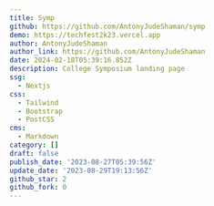 ```yaml
---
title: Symp
github: https://github.com/AntonyJudeShaman/symp
demo: https://techfest2k23.vercel.app
author: AntonyJudeShaman
author_link: https://github.com/AntonyJudeShaman
date: 2024-02-18T05:39:16.852Z
description: College Symposium landing page
ssg:
  - Nextjs
css:
  - Tailwind
  - Bootstrap
  - PostCSS
cms:
  - Markdown
category: []
draft: false
publish_date: '2023-08-27T05:39:56Z'
update_date: '2023-08-29T19:13:56Z'
github_star: 2
github_fork: 0
---
```

